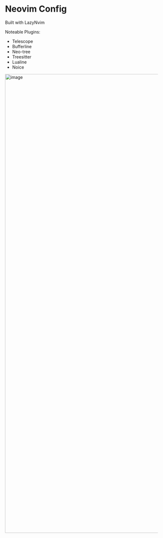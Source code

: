 # Neovim Config

Built with LazyNvim

Noteable Plugins:
* Telescope
* Bufferline
* Neo-tree
* Treesitter
* Lualine
* Noice

<img width="1508" alt="image" src="https://github.com/Abhishek-More/nvim-config/assets/25088104/85f6808a-d433-42d4-8613-5ac542492c2f">

